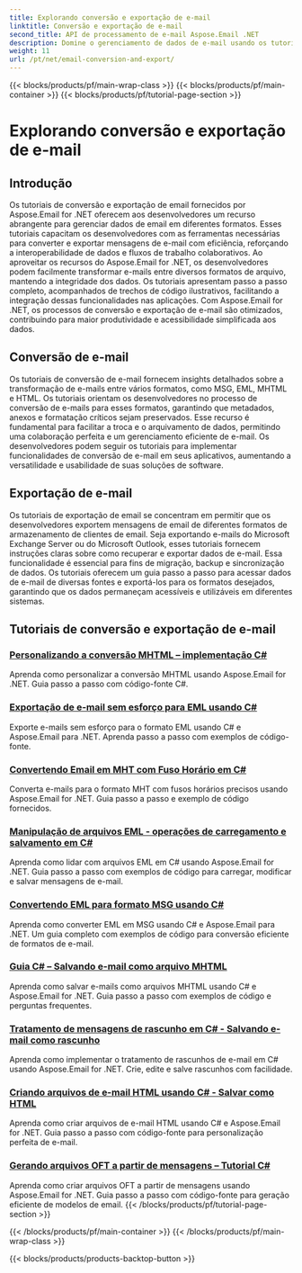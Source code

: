 ```yaml
---
title: Explorando conversão e exportação de e-mail
linktitle: Conversão e exportação de e-mail
second_title: API de processamento de e-mail Aspose.Email .NET
description: Domine o gerenciamento de dados de e-mail usando os tutoriais do Aspose.Email for .NET. Converta, exporte e-mails, mantenha a integridade, lide com anexos. Eleve com exemplos.
weight: 11
url: /pt/net/email-conversion-and-export/
---
```


{{< blocks/products/pf/main-wrap-class >}}
{{< blocks/products/pf/main-container >}}
{{< blocks/products/pf/tutorial-page-section >}}

# Explorando conversão e exportação de e-mail


## Introdução

Os tutoriais de conversão e exportação de email fornecidos por Aspose.Email for .NET oferecem aos desenvolvedores um recurso abrangente para gerenciar dados de email em diferentes formatos. Esses tutoriais capacitam os desenvolvedores com as ferramentas necessárias para converter e exportar mensagens de e-mail com eficiência, reforçando a interoperabilidade de dados e fluxos de trabalho colaborativos. Ao aproveitar os recursos do Aspose.Email for .NET, os desenvolvedores podem facilmente transformar e-mails entre diversos formatos de arquivo, mantendo a integridade dos dados. Os tutoriais apresentam passo a passo completo, acompanhados de trechos de código ilustrativos, facilitando a integração dessas funcionalidades nas aplicações. Com Aspose.Email for .NET, os processos de conversão e exportação de e-mail são otimizados, contribuindo para maior produtividade e acessibilidade simplificada aos dados.

## Conversão de e-mail

Os tutoriais de conversão de e-mail fornecem insights detalhados sobre a transformação de e-mails entre vários formatos, como MSG, EML, MHTML e HTML. Os tutoriais orientam os desenvolvedores no processo de conversão de e-mails para esses formatos, garantindo que metadados, anexos e formatação críticos sejam preservados. Esse recurso é fundamental para facilitar a troca e o arquivamento de dados, permitindo uma colaboração perfeita e um gerenciamento eficiente de e-mail. Os desenvolvedores podem seguir os tutoriais para implementar funcionalidades de conversão de e-mail em seus aplicativos, aumentando a versatilidade e usabilidade de suas soluções de software.

## Exportação de e-mail

Os tutoriais de exportação de email se concentram em permitir que os desenvolvedores exportem mensagens de email de diferentes formatos de armazenamento de clientes de email. Seja exportando e-mails do Microsoft Exchange Server ou do Microsoft Outlook, esses tutoriais fornecem instruções claras sobre como recuperar e exportar dados de e-mail. Essa funcionalidade é essencial para fins de migração, backup e sincronização de dados. Os tutoriais oferecem um guia passo a passo para acessar dados de e-mail de diversas fontes e exportá-los para os formatos desejados, garantindo que os dados permaneçam acessíveis e utilizáveis em diferentes sistemas.

## Tutoriais de conversão e exportação de e-mail
### [Personalizando a conversão MHTML – implementação C#](./customizing-mhtml-conversion-csharp-implementation/)
Aprenda como personalizar a conversão MHTML usando Aspose.Email for .NET. Guia passo a passo com código-fonte C#.
### [Exportação de e-mail sem esforço para EML usando C#](./effortless-email-export-to-eml-using-csharp/)
Exporte e-mails sem esforço para o formato EML usando C# e Aspose.Email para .NET. Aprenda passo a passo com exemplos de código-fonte.
### [Convertendo Email em MHT com Fuso Horário em C#](./converting-email-to-mht-with-timezone-in-csharp/)
Converta e-mails para o formato MHT com fusos horários precisos usando Aspose.Email for .NET. Guia passo a passo e exemplo de código fornecidos.
### [Manipulação de arquivos EML - operações de carregamento e salvamento em C#](./eml-file-handling-load-and-save-operations-in-csharp/)
Aprenda como lidar com arquivos EML em C# usando Aspose.Email for .NET. Guia passo a passo com exemplos de código para carregar, modificar e salvar mensagens de e-mail.
### [Convertendo EML para formato MSG usando C#](./converting-eml-to-msg-format-using-csharp/)
Aprenda como converter EML em MSG usando C# e Aspose.Email para .NET. Um guia completo com exemplos de código para conversão eficiente de formatos de e-mail.
### [Guia C# – Salvando e-mail como arquivo MHTML](./csharp-guide-saving-email-as-mhtml-file/)
Aprenda como salvar e-mails como arquivos MHTML usando C# e Aspose.Email for .NET. Guia passo a passo com exemplos de código e perguntas frequentes.
### [Tratamento de mensagens de rascunho em C# - Salvando e-mail como rascunho](./draft-message-handling-in-csharp-saving-email-as-draft/)
Aprenda como implementar o tratamento de rascunhos de e-mail em C# usando Aspose.Email for .NET. Crie, edite e salve rascunhos com facilidade.
### [Criando arquivos de e-mail HTML usando C# - Salvar como HTML](./creating-html-email-files-using-csharp-save-as-html/)
Aprenda como criar arquivos de e-mail HTML usando C# e Aspose.Email for .NET. Guia passo a passo com código-fonte para personalização perfeita de e-mail.
### [Gerando arquivos OFT a partir de mensagens – Tutorial C#](./generating-oft-files-from-messages-csharp-tutorial/)
Aprenda como criar arquivos OFT a partir de mensagens usando Aspose.Email for .NET. Guia passo a passo com código-fonte para geração eficiente de modelos de email.
{{< /blocks/products/pf/tutorial-page-section >}}

{{< /blocks/products/pf/main-container >}}
{{< /blocks/products/pf/main-wrap-class >}}

{{< blocks/products/products-backtop-button >}}
